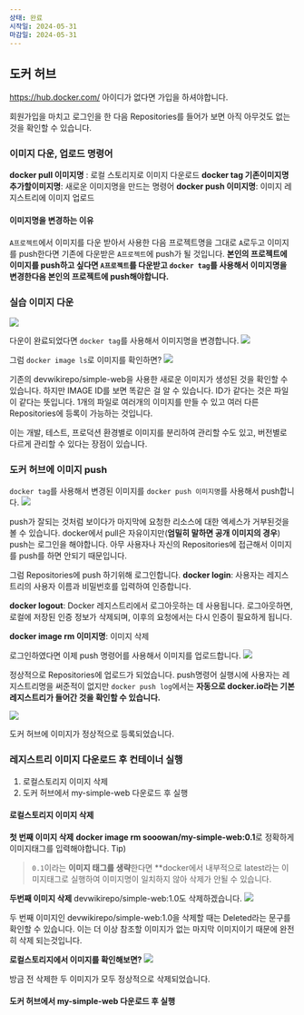 ```yaml
---
상태: 완료
시작일: 2024-05-31
마감일: 2024-05-31
---
```

## 도커 허브
https://hub.docker.com/ 아이디가 없다면 가입을 하셔야합니다. 

회원가입을 마치고 로그인을 한 다음 Repositories를 들어가 보면 아직 아무것도 없는 것을 확인할 수 있습니다.

### 이미지 다운, 업로드 명령어
**docker pull 이미지명** : 로컬 스토리지로 이미지 다운로드
**docker tag 기존이미지명 추가할이미지명**: 새로운 이미지명을 만드는 명령어
**docker push 이미지명**: 이미지 레지스트리에 이미지 업로드

#### 이미지명을 변경하는 이유
`A프로젝트`에서 이미지를 다운 받아서 사용한 다음 프로젝트명을 그대로 `A`로두고 이미지를 push한다면 기존에 다운받은 `A프로젝트`에 push가 될 것입니다. 
**본인의 프로젝트에 이미지를 push하고 싶다면 `A프로젝트`를 다운받고 `docker tag`를 사용해서 이미지명을 변경한다음 본인의 프로젝트에 push해야합니다.**

### 실습 이미지 다운
![](https://i.imgur.com/xZupk6T.png)

다운이 완료되었다면 `docker tag`를 사용해서 이미지명을 변경합니다.
![](https://i.imgur.com/mLf9grq.png)

그럼 `docker image ls`로 이미지를 확인하면?
![](https://i.imgur.com/HZofgAj.png)

기존의 devwikirepo/simple-web을 사용한 새로운 이미지가 생성된 것을 확인할 수 있습니다.
하지만 IMAGE ID를 보면 똑같은 걸 알 수 있습니다.  ID가 같다는 것은 파일이 같다는 뜻입니다.
1개의 파일로 여러개의 이미지를 만들 수 있고 여러 다른 Repositories에 등록이 가능하는 것입니다.

이는 개발, 테스트, 프로덕션 환경별로 이미지를 분리하여 관리할 수도 있고, 버전별로 다르게 관리할 수 있다는 장점이 있습니다. 

### 도커 허브에 이미지 push
`docker tag`를 사용해서 변경된 이미지를 `docker push 이미지명`를 사용해서 push합니다.
![](https://i.imgur.com/hgnlkcM.png)

push가 잘되는 것처럼 보이다가 마지막에 요청한 리소스에 대한 엑세스가 거부된것을 볼 수 있습니다.
docker에서 pull은 자유이지만(**엄밀히 말하면 공개 이미지의 경우**) push는 로그인을 해야합니다. 아무 사용자나 자신의 Repositories에 접근해서 이미지를 push를 하면 안되기 때문입니다.

그럼 Repositories에 push 하기위해 로그인합니다.
**docker login**: 사용자는 레지스트리의 사용자 이름과 비밀번호를 입력하여 인증합니다.

**docker logout**: Docker 레지스트리에서 로그아웃하는 데 사용됩니다. 로그아웃하면, 로컬에 저장된 
인증 정보가 삭제되며, 이후의 요청에서는 다시 인증이 필요하게 됩니다.

**docker image rm 이미지명**: 이미지 삭제

로그인하였다면 이제 push 명령어를 사용해서 이미지를 업로드합니다.
![](https://i.imgur.com/K5KuRcu.png)

정상적으로 Repositories에 업로드가 되었습니다. push명령어 실행시에 사용자는 레지스트리명을 써준적이 없지만 `docker push log`에서는 **자동으로 docker.io라는 기본 레지스트리가 들어간 것을 확인할 수 있습니다.**

![](https://i.imgur.com/HPzuIgW.png)

도커 허브에 이미지가 정상적으로 등록되었습니다.

### 레지스트리 이미지 다운로드 후 컨테이너 실행
1. 로컬스토리지 이미지 삭제
2. 도커 허브에서 my-simple-web 다운로드 후 실행

#### 로컬스토리지 이미지 삭제
**첫 번째 이미지 삭제**
**docker image rm sooowan/my-simple-web:0.1**로 정확하게 이미지태그를 입력해야합니다.
Tip)
> `0.1`이라는 **이미지 태그를 생략**한다면 **docker에서 내부적으로 latest라는 이미지태그로 실행하여 이미지명이 일치하지 않아 삭제가 안될 수 있습니다.


**두번째 이미지 삭제**
devwikirepo/simple-web:1.0도 삭제하겠습니다.
![](https://i.imgur.com/0oKSUcQ.png)

두 번째 이미지인 devwikirepo/simple-web:1.0을 삭제할 때는 Deleted라는 문구를 확인할 수 있습니다.
이는 더 이상 참조할 이미지가 없는 마지막 이미지이기 때문에 완전히 삭제 되는것입니다.

**로컬스토리지에서 이미지를 확인해보면?**
![](https://i.imgur.com/mvgh9H6.png)

방금 전 삭제한 두 이미지가 모두 정상적으로 삭제되었습니다.
#### 도커 허브에서 my-simple-web 다운로드 후 실행
